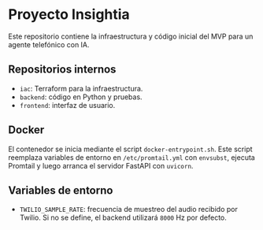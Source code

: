 # Proyecto Insightia

Este repositorio contiene la infraestructura y código inicial del MVP para un agente telefónico con IA.

## Repositorios internos

- `iac`: Terraform para la infraestructura.
- `backend`: código en Python y pruebas.
- `frontend`: interfaz de usuario.

## Docker

El contenedor se inicia mediante el script `docker-entrypoint.sh`. Este script
reemplaza variables de entorno en `/etc/promtail.yml` con `envsubst`,
ejecuta Promtail y luego arranca el servidor FastAPI con `uvicorn`.

## Variables de entorno

- `TWILIO_SAMPLE_RATE`: frecuencia de muestreo del audio recibido por Twilio.
  Si no se define, el backend utilizará `8000` Hz por defecto.
